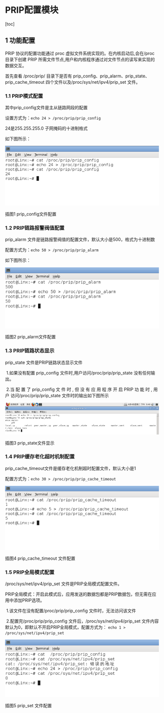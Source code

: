 # PRIP配置模块

[toc]



## 1 功能配置

PRIP 协议的配置功能通过 proc 虚拟文件系统实现的。在内核启动后,会在/proc 目录下创建 PRIP 所需文件节点,用户和内核程序通过对文件节点的读写来实现的数据交互。

首先查看 /proc/prip/ 目录下是否有 prip_config、prip_alarm、prip_state、 prip_cache_timeout 四个文件以及/proc/sys/net/ipv4/prip_set 文件。

 

### 1.1 PRIP模式配置

其中prip_config文件是主从链路网段的配置

设置方式为：`echo 24 > /proc/prip/prip_config`

24是255.255.255.0 子网掩码的十进制格式

如下图所示：

![](../image/PRIP配置模块/图片1.png)  

插图1 prip_config文件配置



### 1.2 PRIP链路报警阀值配置

prip_alarm 文件是链路报警阀值的配置文件，默认大小是500，格式为十进制数

配置方式为：`echo 50 > /proc/prip/prip_alarm`

如下图所示：

![](../image/PRIP配置模块/图片2.png)   

插图2 prip_alarm文件配置

 

### 1.3 PRIP链路状态显示

prip_state 文件是PRIP链路状态显示文件

​	1.如果没有配置 prip_config 文件时,用户访问/proc/prip/prip_state 没有任何输出。

​	2.当 配 置 了 prip_config 文 件 时 , 但 没 有 应 用 程 序 开 启 PRIP 功 能 时 , 用 户 访问/proc/prip/prip_state 文件时的输出如下图所示

![](../image/PRIP配置模块/图片3.png) 

插图3 prip_state文件显示

 

### 1.4 PRIP缓存老化超时机制配置

prip_cache_timeout文件是缓存老化机制超时配置文件，默认大小是1

配置方式为：`echo 30 > /proc/prip/prip_cache_timeout`

 ![](../image/PRIP配置模块/图片4.png)

插图4 prip_cache_timeout 文件配置

 

### 1.5 PRIP全局模式配置

/proc/sys/net/ipv4/prip_set 文件是PRIP全局模式配置文件。

PRIP全局模式：开启此模式后，应用发送的数据包都是PRIP数据包，但无需在应用中添加PRIP选项。

​	1.该文件在没有配置/proc/prip/prip_config 文件时，无法访问该文件

​	2.配置完/proc/prip/prip_config 文件后，/proc/sys/net/ipv4/prip_set 文件内容默认为0，即默认不开启PRIP全局模式，配置方式为： 
​			`echo 1 > /proc/sys/net/ipv4/prip_set`

![](../image/PRIP配置模块/图片5.png) 

插图5 prip_set 文件配置

 